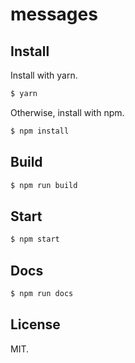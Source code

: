 messages
========

## Install

Install with yarn.

```sh
$ yarn
```

Otherwise, install with npm.

```sh
$ npm install
```

## Build

```sh
$ npm run build
```

## Start

```sh
$ npm start
```

## Docs

```sh
$ npm run docs
```

## License

MIT.
